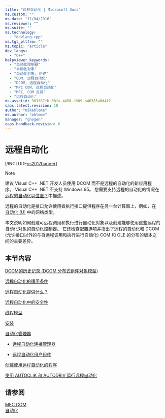 ```yaml
---
title: "远程自动化 | Microsoft Docs"
ms.custom: ""
ms.date: "11/04/2016"
ms.reviewer: ""
ms.suite: ""
ms.technology: 
  - "devlang-cpp"
ms.tgt_pltfrm: ""
ms.topic: "article"
dev_langs: 
  - "C++"
helpviewer_keywords: 
  - "自动化控制器"
  - "自动化对象"
  - "自动化对象, 创建"
  - "COM, 远程自动化"
  - "DCOM, 远程自动化"
  - "MFC COM, 远程自动化"
  - "MFC, COM 支持"
  - "远程自动化"
ms.assetid: 363f87fb-08fa-4458-b089-b46365a6d4f2
caps.latest.revision: 10
author: "mikeblome"
ms.author: "mblome"
manager: "ghogen"
caps.handback.revision: 6
---
```

# 远程自动化
[!INCLUDE[vs2017banner](../assembler/inline/includes/vs2017banner.md)]

> [!NOTE]
>  建议 Visual C\+\+ .NET 开发人员使用 DCOM 而不是远程的自动化的新应用程序。  Visual C\+\+ .NET 不支持 Windows 95。  您需要支持远程的自动化的情况在 [远程的自动化以位置？](../mfc/where-does-remote-automation-fit-in-q.md)中描述。  
  
 远程的自动化是接口允许使用者执行接口提供程序在另一台计算器上，例如，在 [自动化 \(U\)](../mfc/automation.md) 中的网络类型。  
  
 本文说明如何创建可远程调用和执行进行自动化对象以及创建能够使用这些远程的自动化对象的自动化控制器。  它还检查配置选项并指出了远程的自动化和 DCOM \(允许接口以外的与将远程调用和执行进行自动化\) COM 和 OLE 的分布的版本之间的主要差异。  
  
## 本节内容  
 [DCOM的历史记录 \(DCOM 分布式组件对象模型\)](../mfc/history-of-dcom.md)  
  
 [远程自动化的适用条件](../mfc/where-does-remote-automation-fit-in-q.md)  
  
 [远程自动化提供什么？](../mfc/what-does-remote-automation-provide-q.md)  
  
 [远程自动化中的安全性](../mfc/security-in-remote-automation.md)  
  
 [线程模型](../mfc/remote-automation-threading-models.md)  
  
 [安装](../mfc/remote-automation-installation.md)  
  
 [自动化管理器](../mfc/automation-manager-mfc.md)  
  
-   [远程自动化连接管理器](../mfc/remote-automation-connection-manager.md)  
  
-   [远程自动化用户组件](../mfc/remote-automation-user-components.md)  
  
 [创建使用远程自动化的程序](../mfc/creating-programs-that-use-remote-automation.md)  
  
 [使用 AUTOCLIK 和 AUTODRIV 运行远程自动化](../mfc/running-remote-automation-using-autoclik-and-autodriv.md)  
  
## 请参阅  
 [MFC COM](../mfc/mfc-com.md)   
 [自动化](../mfc/automation.md)